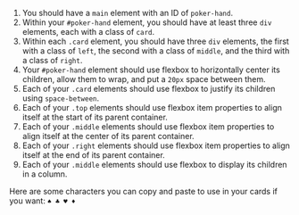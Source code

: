 1. You should have a `main` element with an ID of `poker-hand`.
1. Within your `#poker-hand` element, you should have at least three `div` elements, each with a class of `card`.
1. Within each `.card` element, you should have three `div` elements, the first with a class of `left`, the second with a class of `middle`, and the third with a class of `right`.
1. Your `#poker-hand` element should use flexbox to horizontally center its children, allow them to wrap, and put a `20px` space between them.
1. Each of your `.card` elements should use flexbox to justify its children using `space-between`.
1. Each of your `.top` elements should use flexbox item properties to align itself at the start of its parent container.
1. Each of your `.middle` elements should use flexbox item properties to align itself at the center of its parent container.
1. Each of your `.right` elements should use flexbox item properties to align itself at the end of its parent container.
1. Each of your `.middle` elements should use flexbox to display its children in a column.

Here are some characters you can copy and paste to use in your cards if you want: `♠ ♣ ♥ ♦`
